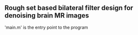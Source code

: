 ## Rough set based bilateral filter design for denoising brain MR images
'main.m' is the entry point to the program
